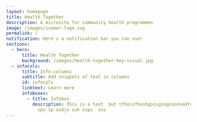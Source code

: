 ```yaml
---
layout: homepage
title: Health Together
description: A microsite for community health programmes
image: /images/isomer-logo.svg
permalink: /
notification: Here's a notification bar you can use!
sections:
  - hero:
      title: Health Together
      background: /images/health-together-key-visual.jpg
  - infocols:
      title: Info-columns
      subtitle: Add snippets of text in columns
      id: infocols
      linktext: Learn more
      infoboxes:
        - title: Infobox
          description: This is a test  but tfhoisfhoshgoisgsognsonsodfnsohnso so psdv spiv
            spv sp osdjv svh svps  svs
---
```

